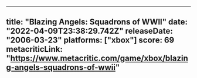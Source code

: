 
---
title: "Blazing Angels: Squadrons of WWII"
date: "2022-04-09T23:38:29.742Z"
releaseDate: "2006-03-23"
platforms: ["xbox"]
score: 69
metacriticLink: "https://www.metacritic.com/game/xbox/blazing-angels-squadrons-of-wwii"
---
